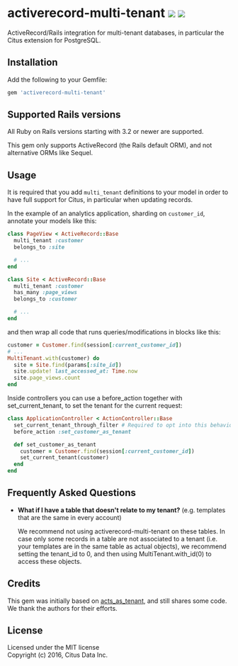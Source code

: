 # activerecord-multi-tenant [ ![](https://img.shields.io/gem/v/activerecord-multi-tenant.svg)](https://rubygems.org/gems/activerecord-multi-tenant) [ ![](https://img.shields.io/gem/dt/activerecord-multi-tenant.svg)](https://rubygems.org/gems/activerecord-multi-tenant)

ActiveRecord/Rails integration for multi-tenant databases, in particular the Citus extension for PostgreSQL.

## Installation

Add the following to your Gemfile:

```ruby
gem 'activerecord-multi-tenant'
```

## Supported Rails versions

All Ruby on Rails versions starting with 3.2 or newer are supported.

This gem only supports ActiveRecord (the Rails default ORM), and not alternative ORMs like Sequel.

## Usage

It is required that you add `multi_tenant` definitions to your model in order to have full support for Citus, in particular when updating records.

In the example of an analytics application, sharding on `customer_id`, annotate your models like this:

```ruby
class PageView < ActiveRecord::Base
  multi_tenant :customer
  belongs_to :site

  # ...
end

class Site < ActiveRecord::Base
  multi_tenant :customer
  has_many :page_views
  belongs_to :customer

  # ...
end
```

and then wrap all code that runs queries/modifications in blocks like this:

```ruby
customer = Customer.find(session[:current_customer_id])
# ...
MultiTenant.with(customer) do
  site = Site.find(params[:site_id])
  site.update! last_accessed_at: Time.now
  site.page_views.count
end
```

Inside controllers you can use a before_action together with set_current_tenant, to set the tenant for the current request:

```ruby
class ApplicationController < ActionController::Base
  set_current_tenant_through_filter # Required to opt into this behavior
  before_action :set_customer_as_tenant

  def set_customer_as_tenant
    customer = Customer.find(session[:current_customer_id])
    set_current_tenant(customer)
  end
end
```

## Frequently Asked Questions

* **What if I have a table that doesn't relate to my tenant?** (e.g. templates that are the same in every account)

  We recommend not using activerecord-multi-tenant on these tables. In case only some records in a table are not associated to a tenant (i.e. your templates are in the same table as actual objects), we recommend setting the tenant_id to 0, and then using MultiTenant.with_id(0) to access these objects.

## Credits

This gem was initially based on [acts_as_tenant](https://github.com/ErwinM/acts_as_tenant), and still shares some code. We thank the authors for their efforts.

## License

Licensed under the MIT license<br>
Copyright (c) 2016, Citus Data Inc.
